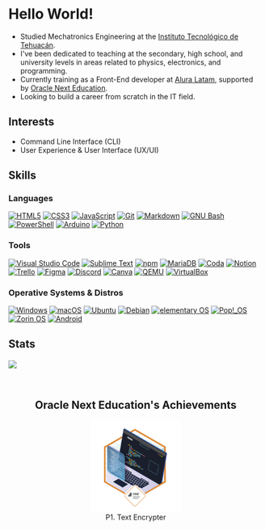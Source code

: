   # Hello World!

   - Studied Mechatronics Engineering at the [Instituto Tecnológico de Tehuacán](http://www.ittehuacan.edu.mx/).
  - I've been dedicated to teaching at the secondary, high school, and university levels in areas related to physics, electronics, and programming.
  - Currently training as a Front-End developer at [Alura Latam](https://www.aluracursos.com/), supported by [Oracle Next Education](https://www.oracle.com/mx/education/oracle-next-education/).
  - Looking to build a career from scratch in the IT field.

   ## Interests
  - Command Line Interface (CLI)
  - User Experience & User Interface (UX/UI)

  ## Skills
  ### Languages
  <div>
    <a href="#"><img height="32" width="32" src="https://cdn.simpleicons.org/html5" title="HTML5" alt="HTML5"></a>
    <a href="#"><img height="32" width="32" src="https://cdn.simpleicons.org/css3" title="CSS3" alt="CSS3"></a>
    <a href="#"><img height="32" width="32" src="https://cdn.simpleicons.org/javascript" title="JavaScript" alt="JavaScript"></a>
    <a href="#"><img height="32" width="32" src="https://cdn.simpleicons.org/git" title="Git" alt="Git"></a>
    <a href="#"><img height="32" width="32" src="https://cdn.simpleicons.org/markdown/e6edf3" title="Markdown" alt="Markdown"></a>
    <a href="#"><img height="32" width="32" src="https://cdn.simpleicons.org/gnubash" title="GNU Bash" alt="GNU Bash"></a>
    <a href="#"><img height="32" width="32" src="https://cdn.simpleicons.org/powershell" title="PowerShell" alt="PowerShell"></a>
    <a href="#"><img height="32" width="32" src="https://cdn.simpleicons.org/arduino" title="Arduino" alt="Arduino"></a>
    <a href="#"><img height="32" width="32" src="https://cdn.simpleicons.org/python" title="Python" alt="Python"></a>
  </div>

  ### Tools
  <div>
    <a href="#"><img height="32" width="32" src="https://cdn.simpleicons.org/visualstudiocode" title="Visual Studio Code" alt="Visual Studio Code"></a>
    <a href="#"><img height="32" width="32" src="https://cdn.simpleicons.org/sublimetext" title="Sublime Text" alt="Sublime Text"></a>
    <a href="#"><img height="32" width="32" src="https://cdn.simpleicons.org/npm" title="npm" alt="npm"></a>
    <a href="#"><img height="32" width="32" src="https://cdn.simpleicons.org/mariadb/008cb7" title="MariaDB" alt="MariaDB"></a>
    <a href="#"><img height="32" width="32" src="https://cdn.simpleicons.org/coda" title="Coda" alt="Coda"></a>
    <a href="#"><img height="32" width="32" src="https://cdn.simpleicons.org/notion/e6edf3" title="Notion" alt="Notion"></a>
    <a href="#"><img height="32" width="32" src="https://cdn.simpleicons.org/trello" title="Trello" alt="Trello"></a>
    <a href="#"><img height="32" width="32" src="https://cdn.simpleicons.org/figma" title="Figma" alt="Figma"></a>
    <a href="#"><img height="32" width="32" src="https://cdn.simpleicons.org/discord" title="Discord" alt="Discord"></a>
    <a href="#"><img height="32" width="32" src="https://cdn.simpleicons.org/canva" title="Canva" alt="Canva"></a>
    <a href="#"><img height="32" width="32" src="https://cdn.simpleicons.org/qemu" title="QEMU" alt="QEMU"></a>
    <a href="#"><img height="32" width="32" src="https://cdn.simpleicons.org/virtualbox/2a67ad" title="VirtualBox" alt="VirtualBox"></a>
  </div>

  ### Operative Systems & Distros
  <div>
    <a href="#"><img height="32" width="32" src="https://cdn.simpleicons.org/windows" title="Windows" alt="Windows"></a>
    <a href="#"><img height="32" width="32" src="https://cdn.simpleicons.org/macos/e6edf3" title="macOS" alt="macOS"></a>
    <a href="#"><img height="32" width="32" src="https://cdn.simpleicons.org/ubuntu" title="Ubuntu" alt="Ubuntu"></a>
    <a href="#"><img height="32" width="32" src="https://cdn.simpleicons.org/debian" title="Debian" alt="Debian"></a>
    <a href="#"><img height="32" width="32" src="https://cdn.simpleicons.org/elementary" title="elementary OS" alt="elementary OS"></a>
    <a href="#"><img height="32" width="32" src="https://cdn.simpleicons.org/popos" title="Pop!_OS" alt="Pop!_OS"></a>
    <a href="#"><img height="32" width="32" src="https://cdn.simpleicons.org/zorin" title="Zorin OS" alt="Zorin OS"></a>
    <a href="#"><img height="32" width="32" src="https://cdn.simpleicons.org/android" title="Android" alt="Android"></a>
  </div>
  
   ## Stats
  [<a href="#"><img height=192 align="center" src="https://github-readme-stats.vercel.app/api?username=juliopzsosa&show_icons=true&theme=github_dark" /></a>]: #
  <a href="#"><img height=192 align="center" src="https://github-readme-stats.vercel.app/api/top-langs?username=juliopzsosa&theme=transparent&layout=compact&langs_count=8&hide_progress=true&card_width=480" /></a>

  <br>
  
  <h2 align="center">Oracle Next Education's Achievements</h2>
  <div align="center">
    <figure>
      <a href="https://juliopzsosa.github.io/Ciphage/"><img height="180" width="180" src="https://raw.githubusercontent.com/juliopzsosa/juliopzsosa/main/cms_files_10224_1671210503Prancheta_3.png" title="Project 1. Text Encrypter" alt="P1. Text Encrypter"></a><br>
      <figcaption>P1. Text Encrypter</figcaption>
    </figure>
  </div>
  <br>
